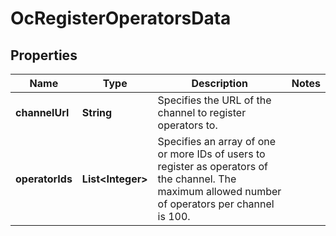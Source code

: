 

# OcRegisterOperatorsData


## Properties

| Name | Type | Description | Notes |
|------------ | ------------- | ------------- | -------------|
|**channelUrl** | **String** | Specifies the URL of the channel to register operators to. |  |
|**operatorIds** | **List&lt;Integer&gt;** | Specifies an array of one or more IDs of users to register as operators of the channel. The maximum allowed number of operators per channel is 100. |  |



